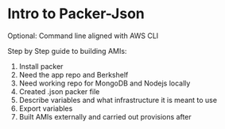 # Intro to Packer-Json

Optional: Command line aligned with AWS CLI

Step by Step guide to building AMIs:

1. Install packer
2. Need the app repo and Berkshelf
3. Need working repo for MongoDB and Nodejs locally
4. Created .json packer file  
5. Describe variables and what infrastructure it is meant to use
6. Export variables  
7. Built AMIs externally and carried out provisions after 

